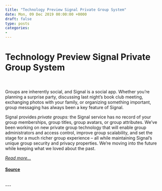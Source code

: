 ```yaml
---
title: "Technology Preview Signal Private Group System"
date: Mon, 09 Dec 2019 00:00:00 +0000
draft: false
type: posts
categories: 
- 
---
```

# Technology Preview Signal Private Group System

<br/>

<br/>
Groups are inherently social, and Signal is a social app. Whether you’re planning a surprise party, discussing last night’s book club meeting, exchanging photos with your family, or organizing something important, group messaging has always been a key feature of Signal.

Signal provides _private groups:_ the Signal service has no record of your group memberships, group titles, group avatars, or group attributes. We’ve been working on new private group technology that will enable group administrators and access control, improve group scalability, and set the stage for a much richer group experience – all while maintaining Signal’s unique group security and privacy properties. We’re moving into the future while keeping what we loved about the past.

[_Read more..._](https://signal.org/blog/signal-private-group-system/)

#### [Source](https://signal.org/blog/signal-private-group-system/)

<br/>
---

